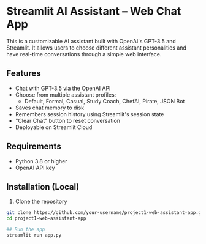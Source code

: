 # Streamlit AI Assistant – Web Chat App

This is a customizable AI assistant built with OpenAI's GPT-3.5 and Streamlit. It allows users to choose different assistant personalities and have real-time conversations through a simple web interface.

## Features

- Chat with GPT-3.5 via the OpenAI API
- Choose from multiple assistant profiles:
  - Default, Formal, Casual, Study Coach, ChefAI, Pirate, JSON Bot
- Saves chat memory to disk
- Remembers session history using Streamlit's session state
- "Clear Chat" button to reset conversation
- Deployable on Streamlit Cloud

## Requirements

- Python 3.8 or higher
- OpenAI API key

## Installation (Local)

1. Clone the repository

```bash
git clone https://github.com/your-username/project1-web-assistant-app.git
cd project1-web-assistant-app

## Run the app
streamlit run app.py
